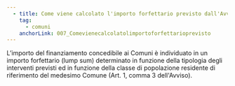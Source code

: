 ```yaml
---
  - title: Come viene calcolato l'importo forfettario previsto dall'Avviso 1.4.1 “Esperienza del cittadino nei servizi pubblici” per i Comuni?
    tag:
      - comuni
    anchorLink: 007_Comevienecalcolatolimportoforfettarioprevisto
---
```


L’importo del finanziamento concedibile ai Comuni è individuato in un importo forfettario (lump sum) determinato in funzione della tipologia degli interventi previsti ed in funzione della classe di popolazione residente di riferimento del medesimo Comune (Art. 1, comma 3 dell'Avviso).
